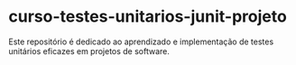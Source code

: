 # curso-testes-unitarios-junit-projeto
Este repositório é dedicado ao aprendizado e implementação de testes unitários eficazes em projetos de software.
